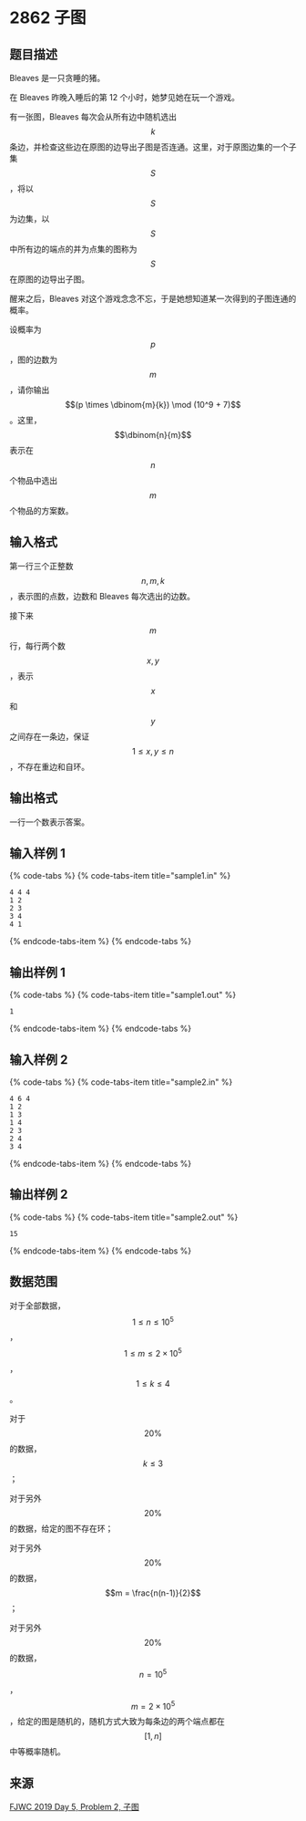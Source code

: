 # 2862 子图

## 题目描述

Bleaves 是一只贪睡的猪。

在 Bleaves 昨晚入睡后的第 12 个小时，她梦见她在玩一个游戏。

有一张图，Bleaves 每次会从所有边中随机选出 $$k$$ 条边，并检查这些边在原图的边导出子图是否连通。这里，对于原图边集的一个子集 $$S$$，将以 $$S$$ 为边集，以 $$S$$ 中所有边的端点的并为点集的图称为 $$S$$ 在原图的边导出子图。

醒来之后，Bleaves 对这个游戏念念不忘，于是她想知道某一次得到的子图连通的概率。

设概率为 $$p$$，图的边数为 $$m$$，请你输出 $$(p \times \dbinom{m}{k}) \mod (10^9 + 7)$$。这里，$$\dbinom{n}{m}$$ 表示在 $$n$$ 个物品中选出 $$m$$ 个物品的方案数。

## 输入格式

第一行三个正整数 $$n,\,m,\,k$$，表示图的点数，边数和 Bleaves 每次选出的边数。

接下来 $$m$$ 行，每行两个数 $$x,\,y$$，表示 $$x$$ 和 $$y$$ 之间存在一条边，保证 $$1 \leq x,\,y \leq n$$，不存在重边和自环。

## 输出格式

一行一个数表示答案。

## 输入样例 1

{% code-tabs %}
{% code-tabs-item title="sample1.in" %}
```text
4 4 4
1 2
2 3
3 4
4 1
```
{% endcode-tabs-item %}
{% endcode-tabs %}

## 输出样例 1

{% code-tabs %}
{% code-tabs-item title="sample1.out" %}
```text
1
```
{% endcode-tabs-item %}
{% endcode-tabs %}

## 输入样例 2

{% code-tabs %}
{% code-tabs-item title="sample2.in" %}
```text
4 6 4
1 2
1 3
1 4
2 3
2 4
3 4
```
{% endcode-tabs-item %}
{% endcode-tabs %}

## 输出样例 2

{% code-tabs %}
{% code-tabs-item title="sample2.out" %}
```text
15
```
{% endcode-tabs-item %}
{% endcode-tabs %}

## 数据范围

对于全部数据，$$1 \leq n \leq 10^5$$，$$1 \leq m \leq 2 \times 10^5$$，$$1 \leq k \leq 4$$。

对于 $$20\%$$ 的数据，$$k \leq 3$$；

对于另外 $$20\%$$ 的数据，给定的图不存在环；

对于另外 $$20\%$$ 的数据，$$m = \frac{n(n-1)}{2}$$；

对于另外 $$20\%$$ 的数据，$$n = 10^5$$，$$m = 2 \times 10^5$$，给定的图是随机的，随机方式大致为每条边的两个端点都在 $$[1,\,n]$$ 中等概率随机。

## 来源

[FJWC 2019 Day 5, Problem 2, 子图](http://218.5.5.242:9021/problem/191)

